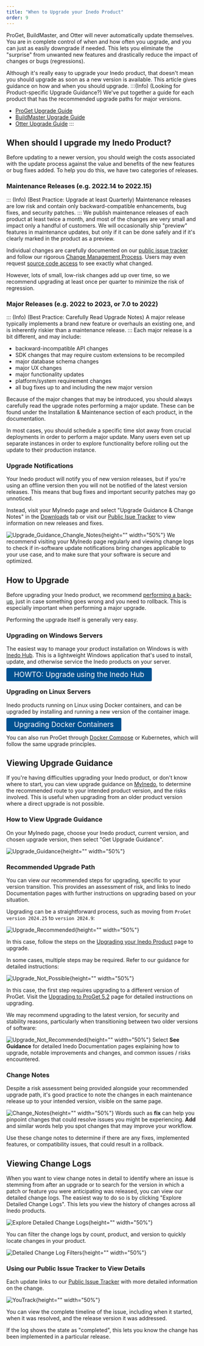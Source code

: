 ```yaml
---
title: "When to Upgrade your Inedo Product"
order: 9
---
```

ProGet, BuildMaster, and Otter will never automatically update themselves. You are in complete control of when and how often you upgrade, and you can just as easily downgrade if needed. This lets you eliminate the "surprise" from unwanted new features and drastically reduce the impact of changes or bugs (regressions).

Although it's really easy to upgrade your Inedo product, that doesn't mean you  should upgrade as soon as a new version is available. This article gives guidance on how and when you should upgrade.
:::(Info) (Looking for Product-specific Upgrade Guidance?)
We've put together a guide for each product that has the recommended upgrade paths for major versions.
* [ProGet Upgrade Guide](/docs/proget-upgrade-guide)
* [BuildMaster Upgrade Guide](/docs/buildmaster-upgrading)
* [Otter Upgrade Guide](/docs/otter-upgrading)
:::

## When should I upgrade my Inedo Product?
Before updating to a newer version, you should weigh the costs associated with the update process against the value and benefits of the new features or bug fixes added. To help you do this, we have two categories of releases.

### Maintenance Releases (e.g. 2022.14  to 2022.15)
::: (Info) (Best Practice: Upgrade at least Quarterly)
Maintenance releases are low risk and contain only backward-compatible enhancements, bug fixes, and security patches.
:::
We publish maintenance releases of each product at least twice a month, and most of the changes are very small and impact only a handful of customers. We will occasionally ship "preview" features in maintenance updates, but only if it can be done safely and if it's clearly marked in the product as a preview.

Individual changes are carefully documented on our <a href="https://issues.inedo.com/">public issue tracker</a> and follow our rigorous <a href="https://issues.inedo.com/youtrack/dashboard?id=fa2b918f-c687-4c96-a6ec-b9fa7e1c5c90">Change Management Process</a>. Users may even request <a href="https://inedo.com/open/source-code-request">source code access</a> to see exactly what changed.

However, lots of small, low-risk changes add up over time, so we recommend upgrading  at least once per quarter to minimize the risk of regression.

### Major Releases (e.g. 2022 to 2023, or 7.0 to 2022)
::: (Info) (Best Practice: Carefully Read Upgrade Notes)
A major release typically implements a brand new feature or overhauls an existing one, and is inherently riskier than a maintenance release.
:::
Each major release is a bit different, and may include:
* backward-incompatible API changes
* SDK changes that may require custom extensions to be recompiled
* major database schema changes
* major UX changes
* major functionality updates
* platform/system requirement changes
* all bug fixes up to and including the new major version

Because of the major changes that may be introduced, you should always carefully read the upgrade notes performing a major update. These can be found under the Installation & Maintenance section of each product, in the documentation.

In most cases, you should schedule a specific time slot away from crucial deployments in order to perform a major update. Many users even set up separate instances in order to explore functionality before rolling out the update to their production instance.

### Upgrade Notifications

Your Inedo product will notify you of new version releases, but if you're using an offline version then you will not be notified of the latest version releases. This means that bug fixes and important security patches may go unnoticed.

Instead, visit your MyInedo page and select "Upgrade Guidance & Change Notes" in the [Downloads](https://my.inedo.com/downloads) tab or visit our [Public Isue Tracker](https://issues.inedo.com/dashboard?id=87c77108-8027-4453-aa65-15e83cf8782e) to view information on new releases and fixes.

![Upgrade_Guidance_Changle_Notes](/resources/docs/myinedo-viewingupgradeguidance-upgradeguidanceandchangenotes.png){height="" width="50%"}
We recommend visiting your MyInedo page regularly and viewing change logs to check if in-software update notifications bring changes applicable to your use case, and to make sure that your software is secure and optimized.

## How to Upgrade
Before upgrading your Inedo product, we recommend [performing a back-up](/docs/installation/backing-up-restoring), just in case something goes wrong and you need to rollback. This is especially important when performing a major upgrade.

Performing the upgrade itself is generally very easy.

### Upgrading on Windows Servers
The easiest way to manage your product installation on Windows is with [Inedo Hub](/docs/installation/windows/inedo-hub). This is a lightweight Windows application that's used to install, update, and otherwise service the Inedo products on your server.

<a href="/docs/installation/windows/howto-upgrade-downgrade" style=" background:#025291;color:#ffffff;padding: 6px 20px;  border-radius: 3px;font-size: 14pt;text-decoration:none">HOWTO: Upgrade using the Inedo Hub</a>
### Upgrading on Linux Servers
Inedo products running on Linux using Docker containers, and can be upgraded by installing and running a new version of the container image.

<a href="/docs/installation/linux/installation-upgrading-docker-containers" style=" background:#025291;color:#ffffff;padding: 6px 20px;  border-radius: 3px;font-size: 14pt;text-decoration:none">Upgrading Docker Containers</a>

You can also run ProGet through [Docker Compose](/docs/installation/linux/docker-compose-installation-guide) or Kubernetes, which will follow the same upgrade principles.

## Viewing Upgrade Guidance
If you're having difficulties upgrading your Inedo product, or don't know where to start, you can view upgrade guidance on [MyInedo](https://my.inedo.com/log-in), to determine the recommended route to your intended product version, and the risks involved. This is useful when upgrading from an older product version where a direct upgrade is not possible.

### How to View Upgrade Guidance

On your MyInedo page, choose your Inedo product, current version, and chosen upgrade version, then select "Get Upgrade Guidance".

![Upgrade_Guidance](/resources/docs/myinedo-viewingupgradeguidance-getupgradeguidance.png){height="" width="50%"}

### Recommended Upgrade Path

You can view our recommended steps for upgrading, specific to your version transition. This provides an assessment of risk, and links to Inedo Documentation pages with further instructions on upgrading based on your situation.

Upgrading can be a straightforward process, such as moving from `ProGet version 2024.25` to `version 2024.9`:

![Upgrade_Recommended](/resources/docs/myinedo-viewingupgradeguidance-upgraderecommended.png){height="" width="50%"}

In this case, follow the steps on the [Upgrading your Inedo Product](/docs/installation/upgrading) page to upgrade.

In some cases, multiple steps may be required. Refer to our guidance for detailed instructions:

![Upgrade_Not_Possible](/resources/docs/myinedo-viewingupgradeguidance-directupgradenotpossible.png){height="" width="50%"}

In this case, the first step requires upgrading to a different version of ProGet. Visit the [Upgrading to ProGet 5.2](/docs/proget/installation/proget-upgrade-guide/proget-installation-and-maintenance-and-upgrade-notes-upgrading-to-proget-5-2) page for detailed instructions on upgrading.

We may recommend upgrading to the latest version, for security and stability reasons, particularly when transitioning between two older versions of software:

![Upgrade_Not_Recommended](/resources/docs/myinedo-viewingupgradeguidance-upgradenotrecommended.png){height="" width="50%"}
Select **See Guidance** for detailed Inedo Documentation pages explaining how to upgrade, notable improvements and changes, and common issues / risks encountered.
### Change Notes
Despite a risk assessment being provided alongside your recommended upgrade path, it's good practice to note the changes in each maintenance release up to your intended version, visible on the same page.

![Change_Notes](/resources/docs/myinedo-viewingupgradeguidance-changelogsredbox.png){height="" width="50%"}
Words such as **fix** can help you pinpoint changes that could resolve issues you might be experiencing. **Add** and similar words help you spot changes that may improve your workflow.

Use these change notes to determine if there are any fixes, implemented features, or compatibility issues, that could result in a rollback.

## Viewing Change Logs
When you want to view change notes in detail to identify where an issue is stemming from after an upgrade or to search for the version in which a patch or feature you were anticipating was released, you can view our detailed change logs. The easiest way to do so is by clicking "Explore Detailed Change Logs". This lets you view the history of changes across all Inedo products.

![Explore Detailed Change Logs](/resources/docs/myinedo-viewingupgradeguidance-exploredetailedchangelogs.png){height="" width="50%"}

You can filter the change logs by count, product, and version to quickly locate changes in your product.

![Detailed Change Log Filters](/resources/docs/myinedo-viewingchangelogs-detailedchangelogfilters.png){height="" width="50%"}

### Using our Public Issue Tracker to View Details
Each update links to our [Public Issue Tracker](https://issues.inedo.com/dashboard?id=87c77108-8027-4453-aa65-15e83cf8782e&_gl=1*m68oqx*_gcl_au*NTUyMjMzOTM0LjE3NDE1ODEzMzM.) with more detailed information on the change.

![YouTrack](/resources/docs/myinedo-viewingchangelogs-youtrack.png){height="" width="50%"}

You can view the complete timeline of the issue, including when it started, when it was resolved, and the release version it was addressed.

If the log shows the state as "completed", this lets you know the change has been implemented in a particular release.

